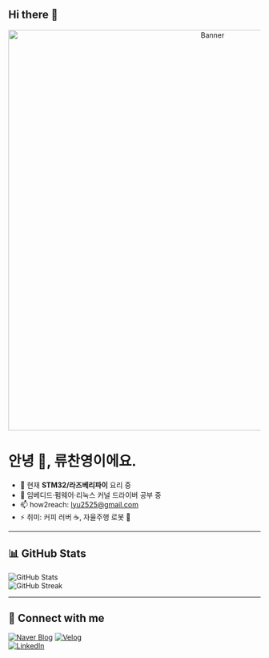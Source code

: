 ## Hi there 👋

<p align="center">
  <img src="https://github.com/Ryu-February/Ryu-February/raw/main/banner.png" alt="Banner" width="800"/>
</p>

# 안녕 👋, 류찬영이에요.

- 🔭 현재 **STM32/라즈베리파이** 요리 중  
- 🌱 임베디드·펌웨어·리눅스 커널 드라이버 공부 중  
- 📫 how2reach: lyu2525@gmail.com  
- ⚡ 취미: 커피 러버 ☕️, 자율주행 로봇 🦾  

---

## 📊 GitHub Stats

![GitHub Stats](https://github-readme-stats.vercel.app/api?username=Ryu-February&show_icons=true&theme=dark)  
![GitHub Streak](https://github-readme-streak-stats.herokuapp.com/?user=Ryu-February&theme=dark)

---

## 🔗 Connect with me

[![Naver Blog][naver-badge]][naver-link]
[![Velog][velog-badge]][velog-link]  
[![LinkedIn][linkedin-badge]][linkedin-link]  


<!-- 뱃지 정의 -->
[naver-badge]: https://img.shields.io/badge/Naver%20Blog-03C75A?style=flat&logo=naver&logoColor=white  
[naver-link]: https://blog.naver.com/ryu_february
[velog-badge]: https://img.shields.io/badge/Velog-20C997?style=flat&logo=velog&logoColor=white  
[velog-link]: https://velog.io/@your-velog-id  
[linkedin-badge]: https://img.shields.io/badge/LinkedIn-0A66C2?style=flat&logo=linkedin&logoColor=white  
[linkedin-link]: https://lin
